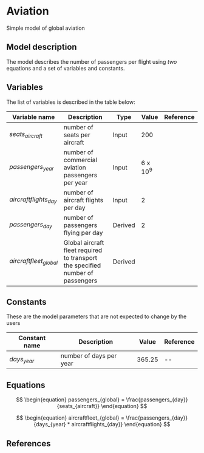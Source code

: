 # Aviation

Simple model of global aviation

## Model description

The model describes the number of passengers per flight using _two_ equations and a set of variables and constants.

## Variables

The list of variables is described in the table below:

| Variable name            | Description                                                                    | Type    | Value              | Reference |
| ------------------------ | ------------------------------------------------------------------------------ | ------- | ------------------ | --------- |
| $seats_{aircraft}$       | number of seats per aircraft                                                   | Input   | 200                |           |
| $passengers_{year}$      | number of commercial aviation passengers per year                              | Input   | 6 x 10<sup>9</sup> |           |
| $aircraftflights_{day}$  | number of aircraft flights per day                                             | Input   | 2                  |           |
| $passengers_{day}$       | number of passengers flying per day                                            | Derived | 2                  |           |
| $aircraftfleet_{global}$ | Global aircraft fleet required to transport the specified number of passengers | Derived |                    |           |

## Constants

These are the model parameters that are not expected to change by the users

| Constant name | Description             | Value  | Reference |
| ------------- | ----------------------- | ------ | --------- |
| $days_{year}$ | number of days per year | 365.25 | --        |

## Equations

$$
\begin{equation}
passengers_{global} = \frac{passengers_{day}}{seats_{aircraft}}
\end{equation}
$$

$$
\begin{equation}
aircraftfleet_{global} = \frac{passengers_{day}}{days_{year} * aircraftflights_{day}}
\end{equation}
$$

## References
